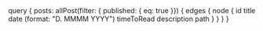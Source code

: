 <page-query>
query {
  posts: allPost(filter: { published: { eq: true }}) {
    edges {
      node {
        id
        title
        date (format: "D. MMMM YYYY")
        timeToRead
        description
        path
      }
    }
  }
}
</page-query>